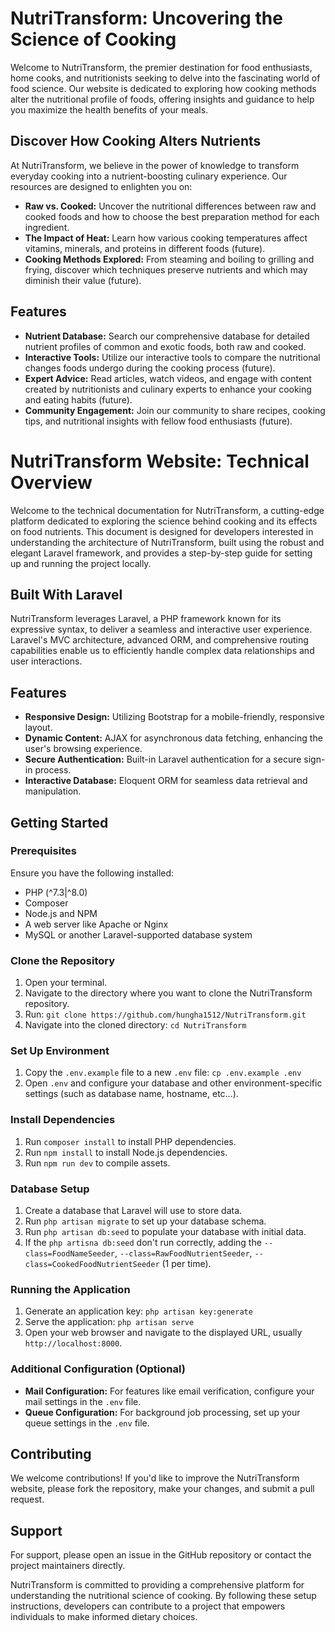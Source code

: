 # NutriTransform: Uncovering the Science of Cooking

Welcome to NutriTransform, the premier destination for food enthusiasts, home cooks, and nutritionists seeking to delve into the fascinating world of food science. Our website is dedicated to exploring how cooking methods alter the nutritional profile of foods, offering insights and guidance to help you maximize the health benefits of your meals.

## Discover How Cooking Alters Nutrients

At NutriTransform, we believe in the power of knowledge to transform everyday cooking into a nutrient-boosting culinary experience. Our resources are designed to enlighten you on:

- **Raw vs. Cooked:** Uncover the nutritional differences between raw and cooked foods and how to choose the best preparation method for each ingredient.
- **The Impact of Heat:** Learn how various cooking temperatures affect vitamins, minerals, and proteins in different foods (future).
- **Cooking Methods Explored:** From steaming and boiling to grilling and frying, discover which techniques preserve nutrients and which may diminish their value (future).

## Features

- **Nutrient Database:** Search our comprehensive database for detailed nutrient profiles of common and exotic foods, both raw and cooked.
- **Interactive Tools:** Utilize our interactive tools to compare the nutritional changes foods undergo during the cooking process (future).
- **Expert Advice:** Read articles, watch videos, and engage with content created by nutritionists and culinary experts to enhance your cooking and eating habits (future).
- **Community Engagement:** Join our community to share recipes, cooking tips, and nutritional insights with fellow food enthusiasts (future).

# NutriTransform Website: Technical Overview

Welcome to the technical documentation for NutriTransform, a cutting-edge platform dedicated to exploring the science behind cooking and its effects on food nutrients. This document is designed for developers interested in understanding the architecture of NutriTransform, built using the robust and elegant Laravel framework, and provides a step-by-step guide for setting up and running the project locally.

## Built With Laravel

NutriTransform leverages Laravel, a PHP framework known for its expressive syntax, to deliver a seamless and interactive user experience. Laravel's MVC architecture, advanced ORM, and comprehensive routing capabilities enable us to efficiently handle complex data relationships and user interactions.

## Features

- **Responsive Design:** Utilizing Bootstrap for a mobile-friendly, responsive layout.
- **Dynamic Content:** AJAX for asynchronous data fetching, enhancing the user's browsing experience.
- **Secure Authentication:** Built-in Laravel authentication for a secure sign-in process.
- **Interactive Database:** Eloquent ORM for seamless data retrieval and manipulation.

## Getting Started

### Prerequisites

Ensure you have the following installed:
- PHP (^7.3|^8.0)
- Composer
- Node.js and NPM
- A web server like Apache or Nginx
- MySQL or another Laravel-supported database system

### Clone the Repository

1. Open your terminal.
2. Navigate to the directory where you want to clone the NutriTransform repository.
3. Run: `git clone https://github.com/hungha1512/NutriTransform.git`
4. Navigate into the cloned directory: `cd NutriTransform`

### Set Up Environment

1. Copy the `.env.example` file to a new `.env` file: `cp .env.example .env`
2. Open `.env` and configure your database and other environment-specific settings (such as database name, hostname, etc...).

### Install Dependencies

1. Run `composer install` to install PHP dependencies.
2. Run `npm install` to install Node.js dependencies.
3. Run `npm run dev` to compile assets.

### Database Setup

1. Create a database that Laravel will use to store data.
2. Run `php artisan migrate` to set up your database schema.
3. Run `php artisan db:seed` to populate your database with initial data.
4. If the `php artisna db:seed` don't run correctly, adding the `--class=FoodNameSeeder`, `--class=RawFoodNutrientSeeder`, `--class=CookedFoodNutrientSeeder` (1 per time).

### Running the Application

1. Generate an application key: `php artisan key:generate`
2. Serve the application: `php artisan serve`
3. Open your web browser and navigate to the displayed URL, usually `http://localhost:8000`.

### Additional Configuration (Optional)

- **Mail Configuration:** For features like email verification, configure your mail settings in the `.env` file.
- **Queue Configuration:** For background job processing, set up your queue settings in the `.env` file.

## Contributing

We welcome contributions! If you'd like to improve the NutriTransform website, please fork the repository, make your changes, and submit a pull request.

## Support

For support, please open an issue in the GitHub repository or contact the project maintainers directly.

NutriTransform is committed to providing a comprehensive platform for understanding the nutritional science of cooking. By following these setup instructions, developers can contribute to a project that empowers individuals to make informed dietary choices.

